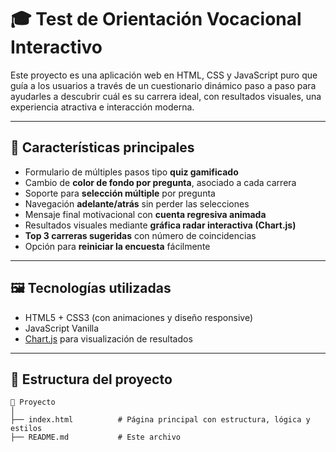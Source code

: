 # 🎓 Test de Orientación Vocacional Interactivo

Este proyecto es una aplicación web en HTML, CSS y JavaScript puro que guía a los usuarios a través de un cuestionario dinámico paso a paso para ayudarles a descubrir cuál es su carrera ideal, con resultados visuales, una experiencia atractiva e interacción moderna.

---

## 🚀 Características principales

- Formulario de múltiples pasos tipo **quiz gamificado**
- Cambio de **color de fondo por pregunta**, asociado a cada carrera
- Soporte para **selección múltiple** por pregunta
- Navegación **adelante/atrás** sin perder las selecciones
- Mensaje final motivacional con **cuenta regresiva animada**
- Resultados visuales mediante **gráfica radar interactiva (Chart.js)**
- **Top 3 carreras sugeridas** con número de coincidencias
- Opción para **reiniciar la encuesta** fácilmente

---

## 🖼️ Tecnologías utilizadas

- HTML5 + CSS3 (con animaciones y diseño responsive)
- JavaScript Vanilla
- [Chart.js](https://www.chartjs.org/) para visualización de resultados

---

## 📂 Estructura del proyecto

```plaintext
📁 Proyecto
│
├── index.html          # Página principal con estructura, lógica y estilos
├── README.md           # Este archivo
